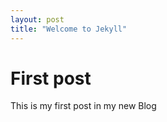 ```yaml
---
layout: post
title: "Welcome to Jekyll"
---
```


# First post

This is my first post in my new Blog
